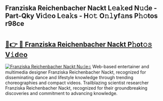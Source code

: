 ## Franziska Reichenbacher Nackt L𝚎a𝚔ed N𝚞𝚍e - Part-Qky Vi𝚍𝚎o L𝚎a𝚔s - H𝚘𝚝 O𝚗𝚕yf𝚊ns P𝚑𝚘tos r98ce

# <h2><a href="http://kf25sv.oniu.top/?m=Franziska+Reichenbacher+Nackt">🔗👉 🔴 Franziska Reichenbacher Nackt P𝚑ot𝚘𝚜 V𝚒d𝚎o</a></h2>

[![Franziska Reichenbacher Nackt Nu𝚍e𝚜](https://i.imgur.com/0qMVB7G.gif)](http://kf25sv.oniu.top/?m=Franziska+Reichenbacher+Nackt)
Web-based entertainer and multimedia designer Franziska Reichenbacher Nackt, recognized for disseminating dance and lifestyle knowledge through trending choreographies and compact videos. Trailblazing scientist researcher Franziska Reichenbacher Nackt, recognized for their groundbreaking discoveries and commitment to advancing knowledge.  
